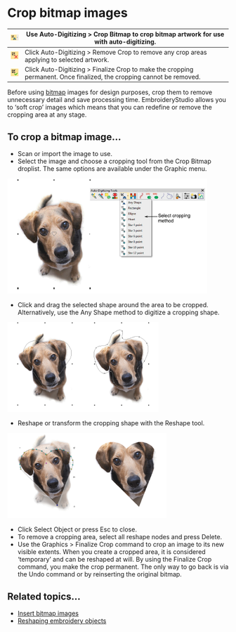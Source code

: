 # Crop bitmap images

| ![CropCurve.png](assets/CropCurve.png)       | Use Auto-Digitizing > Crop Bitmap to crop bitmap artwork for use with auto-digitizing.                                |
| -------------------------------------------- | --------------------------------------------------------------------------------------------------------------------- |
| ![RemoveCrop.png](assets/RemoveCrop.png)     | Click Auto-Digitizing > Remove Crop to remove any crop areas applying to selected artwork.                            |
| ![FinalizeCrop.png](assets/FinalizeCrop.png) | Click Auto-Digitizing > Finalize Crop to make the cropping permanent. Once finalized, the cropping cannot be removed. |

Before using [bitmap](../../glossary/glossary#bitmap) images for design purposes, crop them to remove unnecessary detail and save processing time. EmbroideryStudio allows you to ‘soft crop’ images which means that you can redefine or remove the cropping area at any stage.

## To crop a bitmap image...

- Scan or import the image to use.
- Select the image and choose a cropping tool from the Crop Bitmap droplist. The same options are available under the Graphic menu.

![bitmaps00063.png](assets/bitmaps00063.png)

- Click and drag the selected shape around the area to be cropped. Alternatively, use the Any Shape method to digitize a cropping shape.

![bitmaps00066.png](assets/bitmaps00066.png)

- Reshape or transform the cropping shape with the Reshape tool.

![bitmaps00067.png](assets/bitmaps00067.png)

- Click Select Object or press Esc to close.
- To remove a cropping area, select all reshape nodes and press Delete.
- Use the Graphics > Finalize Crop command to crop an image to its new visible extents. When you create a cropped area, it is considered ‘temporary’ and can be reshaped at will. By using the Finalize Crop command, you make the crop permanent. The only way to go back is via the Undo command or by reinserting the original bitmap.

## Related topics...

- [Insert bitmap images](Insert_bitmap_images)
- [Reshaping embroidery objects](../../Modifying/reshape/Reshaping_embroidery_objects)
